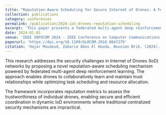 ```yaml
---
title: "Reputation-Aware Scheduling for Secure Internet of Drones: A Federated Multi-Agent Deep Reinforcement Learning Approach"
collection: publications
category: conferences
permalink: /publication/2024-iot-drones-reputation-scheduling
excerpt: 'This paper presents a federated multi-agent deep reinforcement learning approach for reputation-aware scheduling in Internet of Drones networks, enhancing security through intelligent trust management.'
date: 2024-01-01
venue: 'IEEE INFOCOM 2024 - IEEE Conference on Computer Communications Workshops'
paperurl: 'https://doi.org/10.1109/GLOCOM.2018.8647279'
citation: 'Hajar Moudoud, Zakaria Abou El Houda, Bouzian Brik. (2024). &quot;Reputation-Aware Scheduling for Secure Internet of Drones: A Federated Multi-Agent Deep Reinforcement Learning Approach.&quot; <i>IEEE INFOCOM 2024 Workshops</i>.'
---
```


This research addresses the security challenges in Internet of Drones (IoD) networks by proposing a novel reputation-aware scheduling mechanism powered by federated multi-agent deep reinforcement learning. The approach enables drones to collaboratively learn and maintain trust relationships while optimizing task scheduling and resource allocation.

The framework incorporates reputation metrics to assess the trustworthiness of individual drones, enabling secure and efficient coordination in dynamic IoD environments where traditional centralized security mechanisms are impractical.